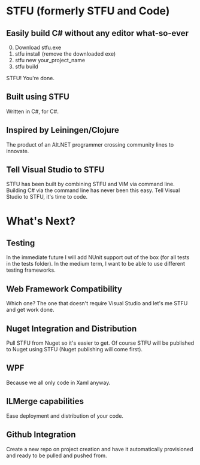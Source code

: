 # STFU (formerly STFU and Code)
## Easily build C# without any editor what-so-ever
0. Download stfu.exe
1. stfu install (remove the downloaded exe)
2. stfu new your_project_name
3. stfu build

STFU! You're done.

## Built using STFU
Written in C#, for C#. 

## Inspired by Leiningen/Clojure
The product of an Alt.NET programmer crossing community lines to innovate.

## Tell Visual Studio to STFU
STFU has been built by combining STFU and VIM via command line. Building C# via the command line has never been this easy. Tell Visual Studio to STFU, it's time to code.

# What's Next?

## Testing
In the immediate future I will add NUnit support out of the box (for all tests in the tests folder). In the medium term, I want to be able to use different testing frameworks.

## Web Framework Compatibility
Which one? The one that doesn't require Visual Studio and let's me STFU and get work done.

## Nuget Integration and Distribution
Pull STFU from Nuget so it's easier to get. Of course STFU will be published to Nuget using STFU (Nuget publishing will come first).

## WPF
Because we all only code in Xaml anyway.

## ILMerge capabilities
Ease deployment and distribution of your code.

## Github Integration
Create a new repo on project creation and have it automatically provisioned and ready to be pulled and pushed from.